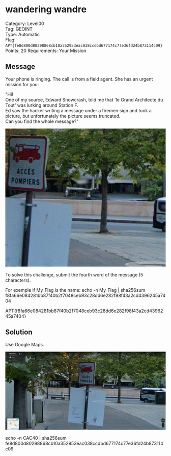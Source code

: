 # wandering wandre

Category: Level00  
Tag: GEOINT  
Type: Automatic  
Flag: `APT{fe8d800d80298868cb10a352953eac038ccdbd677174c77e36fd24b873114c09}`  
Points: 20
Requirements: Your Mission

## Message

Your phone is ringing. The call is from a field agent. She has an urgent mission for you:

"Hi!  
One of my source, Edward Snowcrash, told me that 'le Grand Architecte du Tout' was lurking around Station F.  
Ed saw the hacker writing a message under a firemen sign and took a picture, but unfortunately the picture seems truncated.  
Can you find the whole message?"

<p align="center">
  <img src="wander_hint.png" alt="Gmap street" width="700" />
</p>

To solve this challenge, submit the fourth word of the message (5 characters).

For exemple if My_Flag is the name:
echo -n My_Flag | sha256sum  
f8fa66e084281bb87f40b2f7048ceb93c28dd6e282f98f43a2cd4396245a7404

APT{f8fa66e084281bb87f40b2f7048ceb93c28dd6e282f98f43a2cd4396245a7404}

## Solution

Use Google Maps.

<p align="center">
  <img src="solution-message.png" alt="Full message" width="700" />
</p>

echo -n CAC40 | sha256sum 
fe8d800d80298868cb10a352953eac038ccdbd677174c77e36fd24b873114c09

